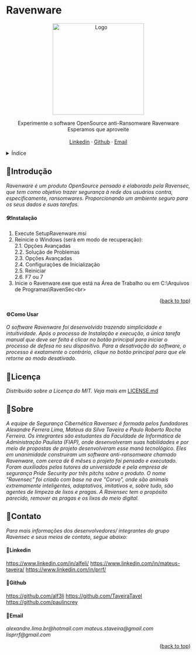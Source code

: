 # Ravenware 



<div align="center">
  <a href="https://github.com/othneildrew/Best-README-Template">
    <img src="Images/LOGOMARCA.png" alt="Logo" width="250" height="250">
  </a>
  


  <p align="center">
    Experimente o software OpenSource anti-Ransomware Ravenware
    <br />
    Esperamos que aproveite
    <br />
    <br />
    <a href="#contato">Linkedin</a>
    ·
    <a href="#contato">Github</a>
    ·
    <a href="#contato">Email</a>
    
    
  </p>
</div>


  

<details>
  <summary>Índice</summary>
  <ol>
    <li>
      <a href="#introdução">🚀Introdução</a>
      <ul>
        <li><a href="#instalação">🛠️Instalação</a></li>
        <li><a href="#como-usar">⚙️Como Usar</a></li>
      </ul>
    </li>
    <li><a href="#licença">📄Licença</a></li>
    <li><a href="#sobre">📖Sobre</a></li>
    <li><a href="#contato">📱Contato</a>
      <ul>
        <li><a href="#linkedin">🔗Linkedin</a></li>
        <li><a href="#github">🐙Github</a></li>
        <li><a href="#email">📧Email </a></li>
      </ul>
    </li>
  </ol>
</details>

## 🚀Introdução

_Ravenware é um produto OpenSource pensado e elaborado pela Ravensec, que tem como objetivo trazer segurança à rede dos usuários contra, especificamente, ransomwares. Proporcionando um ambiente seguro para os seus dados e suas tarefas._



#### 🛠️Instalação

1. Execute SetupRavenware.msi<br>
2. Reinicie o Windows (será em modo de recuperação):<br>
2.1. Opções Avançadas<br>
2.2. Solução de Problemas<br>
2.3. Opções Avançadas<br>
2.4. Configurações de Inicialização<br>
2.5. Reiniciar<br>
2.6. F7 ou 7<br>
3. Inicie o Ravenware.exe que está na Área de Trabalho ou em C:\Arquivos de Programas\RavenSec\<br>

<p align="right">(<a href="#readme-top">back to top</a>)</p>

#### ⚙️Como Usar
_O software Ravenware foi desenvolvido trazendo simplicidade e intuitividade. Após o processo de Instalação e execução, a única tarefa manual que deve ser feita é clicar no botão principal para iniciar o processo de defesa no seu dispositivo. Para a desativação do software, o processo é exatamente o contrário, clique no botão principal para que ele retorne ao modo desativado._


## 📄Licença 
_Distribuído sobre a Licença do MIT. Veja mais em_ [LICENSE.md]


## 📖Sobre
_A equipe de Segurança Cibernética Ravensec é formada pelos fundadores Alexandre Ferrera Lima, Mateus da Silva Taveira e Paulo Roberto Rocha Ferreira. Os integrantes são estudantes da Faculdade de Informática de Administração Paulista (FIAP), onde desenvolveram suas habilidades e por meio de propostas de projeto desenvolveram esse maná tecnológico._
_Eles em unanimidade construiram um software anti-ransomware chamado Ravenware, com cerca de 6 mêses o projeto foi pensado e executado. Foram auxiliados pelos tutores da universidade e pela empresa de segurança Pride Security por três pitchs sobre o produto._
_O nome "Ravensec" foi criado com base na ave "Corvo", onde são animais extremamente inteligentes, adaptativos, imitativos e, sobre tudo, são agentes de limpeza de lixos e pragas. A Ravensec tem o propósito parecido, remover as pragas e os lixos do meio digital._


## 📱Contato
_Para mais informações dos desenvolvedores/ integrantes do grupo Ravensec e seus meios de contato, segue abaixo:_

#### 🔗Linkedin

https://www.linkedin.com/in/alfeli/
https://www.linkedin.com/in/mateus-taveira/
https://www.linkedin.com/in/prrf/

#### 🐙Github

https://github.com/alf3li
https://github.com/TaveiraTavel
https://github.com/paulincrey

#### 📧Email

_alexandre.lima.br@hotmail.com_
_mateus.staveira@gmail.com_
_lisprrf@gmail.com_

<p align="right">(<a href="#readme-top">back to top</a>)</p>

<!-- MARKDOWN -->
[license.md]: LICENSE.md
